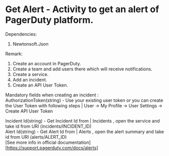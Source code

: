 # Get Alert - Activity to get an alert of PagerDuty platform.

Dependencies:
1. Newtonsoft.Json

Remark:
1. Create an account in PagerDuty.
2. Create a team and add users there which will receive notifications.
3. Create a service.
4. Add an incident.
5. Create an API User Token.

Mandatory fields when creating an incident :<br />
AuthorizationToken(string) - Use your existing user token or you can create the User Token with following steps | User -> My Profile -> User Settings -> Create API User Token<br />

Incident Id(string) - Get Incident Id from | Incidents , open the service and take id from URI (incidents/INCIDENT_ID) <br />
Alert Id(string) - Get Alert Id from | Alerts , open the alert summary and take id from URI (alerts/ALERT_ID) <br />
[See more info in official documentation][https://support.pagerduty.com/docs/alerts]